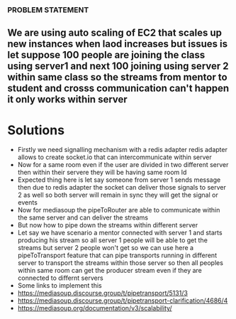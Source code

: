 ### PROBLEM STATEMENT 
## We are using auto scaling of EC2 that scales up new instances when laod increases but issues is let suppose 100 people are joining the class using server1 and next 100 joining using server 2 within same class so the streams from mentor to student and crosss communication can't happen it only works within server

# Solutions 
- Firstly we need signalling mechanism with a redis adapter redis adapter allows to create socket.io that can intercommunicate within server
- Now for a same room even if the user are divided in two different server then within their servere they will be having same room Id
- Expected thing here is let say someone from server 1 sends message then due to redis adapter the socket can deliver those signals to server 2 as well so both server will remain in sync they will get the signal or events
- Now for mediasoup the pipeToRouter are able to communicate within the same server and can deliver the streams
- But now how to pipe down the streams within different server
- Let say we have scenario a mentor connected with server 1 and starts producing his stream so all server 1 people will be able to get the streams but server 2 people won't get so we can use here a pipeToTransport feature that can pipe transports running in different server to transport the streams within those server so then all peoples within same room can get the producer stream even if they are connected to differnt servers
- Some links to implement this
- https://mediasoup.discourse.group/t/pipetransport/5131/3
- https://mediasoup.discourse.group/t/pipetransport-clarification/4686/4
- https://mediasoup.org/documentation/v3/scalability/
